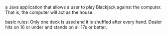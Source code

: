 a Java application that allows a user to play Blackjack against the computer. That is, the computer will act as the house.

basic rules: 
Only one deck is used and it is shuffled after every hand.
Dealer hits on 16 or under and stands on all 17s or better.
